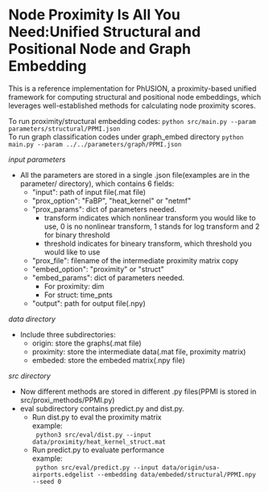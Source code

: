 # Node Proximity Is All You Need:Unified Structural and Positional Node and Graph Embedding
This is a reference implementation for PhUSION, a proximity-based unified framework for computing structural and positional node embeddings, which leverages well-established methods for calculating node proximity scores.

To run proximity/structural embedding codes:
``` python src/main.py --param parameters/structural/PPMI.json ```  
To run graph classification codes under graph_embed directory
``` python main.py --param ../../parameters/graph/PPMI.json ```  
  
*input parameters*  
- All the parameters are stored in a single .json file(examples are in the parameter/ directory), which contains 6 fields:  
	* "input": path of input file(.mat file)  
	* "prox_option": "FaBP", "heat_kernel" or "netmf"  
	* "prox_params": dict of parameters needed.  
		* transform indicates which nonlinear transform you would like to use, 0 is no nonlinear transform, 1 stands for log transform and 2 for binary threshold
		* threshold indicates for bineary transform, which threshold you would like to use  
	* "prox_file": filename of the intermediate proximity matrix copy
	* "embed_option": "proximity" or "struct"  
	* "embed_params": dict of parameters needed.  
		* For proximity: dim  
		* For struct: time_pnts  
	* "output": path for output file(.npy)  

*data directory*
- Include three subdirectories:  
	* origin: store the graphs(.mat file)  
	* proximity: store the intermediate data(.mat file, proximity matrix)
	* embeded: store the embeded matrix(.npy file)

*src directory*
- Now different methods are stored in different .py files(PPMI is stored in src/proxi_methods/PPMI.py)  
- eval subdirectory contains predict.py and dist.py. 
	* Run dist.py to eval the proximity matrix  
	example:  
	``` python3 src/eval/dist.py --input data/proximity/heat_kernel_struct.mat```
	* Run predict.py to evaluate performance  
	example:  
	``` python src/eval/predict.py --input data/origin/usa-airports.edgelist --embedding data/embeded/structural/PPMI.npy --seed 0```

